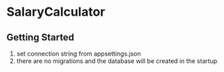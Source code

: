 # SalaryCalculator
## Getting Started
1. set connection string from appsettings.json
2. there are no migrations and the database will be created in the startup

